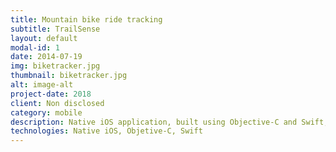 ```yaml
---
title: Mountain bike ride tracking
subtitle: TrailSense
layout: default
modal-id: 1
date: 2014-07-19
img: biketracker.jpg
thumbnail: biketracker.jpg
alt: image-alt
project-date: 2018
client: Non disclosed
category: mobile
description: Native iOS application, built using Objective-C and Swift, leveraging 5 different Bluetooth sensors to track users location, speed, G forces, altitude etc.
technologies: Native iOS, Objetive-C, Swift
---
```

